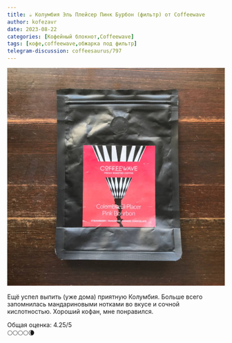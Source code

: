 ```yaml
---
title: ☕️ Колумбия Эль Плейсер Пинк Бурбон (фильтр) от Coffeewave
author: kofezavr
date: 2023-08-22
categories: [Кофейный блокнот,Coffeewave]
tags: [кофе,coffeewave,обжарка под фильтр]
telegram-discussion: coffeesaurus/797
--- 
```

![Колумбия Эль Плейсер Пинк Бурбон (фильтр) от Coffeewave](/assets/img/posts/23/08/columbia-el-placer.jpg)

Ещё успел выпить (уже дома) приятную Колумбия. Больше всего запомнилась мандариновыми нотками во вкусе и сочной кислотностью. Хороший кофан, мне понравился.

Общая оценка: 4.25/5 <br>
🌕🌕🌕🌕🌘